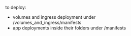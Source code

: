 to deploy:
- volumes and ingress deployment under /volumes_and_ingress/manifests
- app deployments inside their folders under /manifests